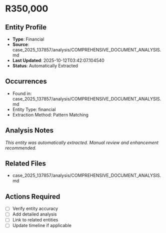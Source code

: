 # R350,000

## Entity Profile
- **Type**: Financial
- **Source**: case_2025_137857/analysis/COMPREHENSIVE_DOCUMENT_ANALYSIS.md
- **Last Updated**: 2025-10-12T03:42:07.104540
- **Status**: Automatically Extracted

## Occurrences
- Found in: case_2025_137857/analysis/COMPREHENSIVE_DOCUMENT_ANALYSIS.md
- Entity Type: financial
- Extraction Method: Pattern Matching

## Analysis Notes
*This entity was automatically extracted. Manual review and enhancement recommended.*

## Related Files
- case_2025_137857/analysis/COMPREHENSIVE_DOCUMENT_ANALYSIS.md

## Actions Required
- [ ] Verify entity accuracy
- [ ] Add detailed analysis
- [ ] Link to related entities
- [ ] Update timeline if applicable
